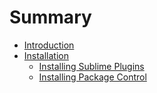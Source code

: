 # Summary

* [Introduction](README.md)
* [Installation](installation.md)
   * [Installing Sublime Plugins](01-Installation/02-sublime-plugins.md)
   * [Installing Package Control](01-Installation/01-package-control.md)

